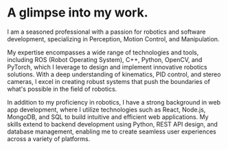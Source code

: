 # A glimpse into my work.

I am a seasoned professional with a passion for robotics and
software development, specializing in Perception, Motion
Control, and Manipulation.

My expertise encompasses a wide range of technologies and tools,
including ROS (Robot Operating System), C++, Python, OpenCV, and
PyTorch, which I leverage to design and implement innovative
robotics solutions. With a deep understanding of kinematics, PID
control, and stereo cameras, I excel in creating robust systems
that push the boundaries of what's possible in the field of
robotics.

In addition to my proficiency in robotics, I have a strong
background in web app development, where I utilize technologies
such as React, Node.js, MongoDB, and SQL to build intuitive and
efficient web applications. My skills extend to backend
development using Python, REST API design, and database
management, enabling me to create seamless user experiences
across a variety of platforms.
